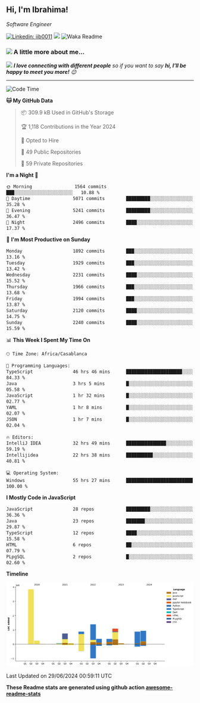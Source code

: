 <h2>Hi, I'm Ibrahima! </h2>
<p><em>Software Engineer 
</em></p>


[![Linkedin: iib0011](https://img.shields.io/badge/-iib0011-blue?style=flat-square&logo=Linkedin&logoColor=white&link=https://www.linkedin.com/in/iib0011/)](https://www.linkedin.com/in/iib0011/)
![](https://visitor-badge.glitch.me/badge?page_id=iib0011)
![Waka Readme](https://github.com/iib0011/iib0011/workflows/Waka%20Readme/badge.svg)


### <img src="https://media.giphy.com/media/VgCDAzcKvsR6OM0uWg/giphy.gif" width="50"> A little more about me...  


<img src="https://media.giphy.com/media/LnQjpWaON8nhr21vNW/giphy.gif" width="60"> <em><b>I love connecting with different people</b> so if you want to say <b>hi, I'll be happy to meet you more!</b> 😊</em>

---
<!--START_SECTION:waka-->
![Code Time](http://img.shields.io/badge/Code%20Time-3%2C546%20hrs%2035%20mins-blue)

**🐱 My GitHub Data** 

> 📦 309.9 kB Used in GitHub's Storage 
 > 
> 🏆 1,118 Contributions in the Year 2024
 > 
> 💼 Opted to Hire
 > 
> 📜 49 Public Repositories 
 > 
> 🔑 59 Private Repositories 
 > 
**I'm a Night 🦉** 

```text
🌞 Morning                1564 commits        ███░░░░░░░░░░░░░░░░░░░░░░   10.88 % 
🌆 Daytime                5071 commits        █████████░░░░░░░░░░░░░░░░   35.28 % 
🌃 Evening                5241 commits        █████████░░░░░░░░░░░░░░░░   36.47 % 
🌙 Night                  2496 commits        ████░░░░░░░░░░░░░░░░░░░░░   17.37 % 
```
📅 **I'm Most Productive on Sunday** 

```text
Monday                   1892 commits        ███░░░░░░░░░░░░░░░░░░░░░░   13.16 % 
Tuesday                  1929 commits        ███░░░░░░░░░░░░░░░░░░░░░░   13.42 % 
Wednesday                2231 commits        ████░░░░░░░░░░░░░░░░░░░░░   15.52 % 
Thursday                 1966 commits        ███░░░░░░░░░░░░░░░░░░░░░░   13.68 % 
Friday                   1994 commits        ███░░░░░░░░░░░░░░░░░░░░░░   13.87 % 
Saturday                 2120 commits        ████░░░░░░░░░░░░░░░░░░░░░   14.75 % 
Sunday                   2240 commits        ████░░░░░░░░░░░░░░░░░░░░░   15.59 % 
```


📊 **This Week I Spent My Time On** 

```text
🕑︎ Time Zone: Africa/Casablanca

💬 Programming Languages: 
TypeScript               46 hrs 46 mins      █████████████████████░░░░   84.33 % 
Java                     3 hrs 5 mins        █░░░░░░░░░░░░░░░░░░░░░░░░   05.58 % 
JavaScript               1 hr 32 mins        █░░░░░░░░░░░░░░░░░░░░░░░░   02.77 % 
YAML                     1 hr 8 mins         █░░░░░░░░░░░░░░░░░░░░░░░░   02.07 % 
JSON                     1 hr 7 mins         █░░░░░░░░░░░░░░░░░░░░░░░░   02.04 % 

🔥 Editors: 
IntelliJ IDEA            32 hrs 49 mins      ███████████████░░░░░░░░░░   59.19 % 
Intellijidea             22 hrs 38 mins      ██████████░░░░░░░░░░░░░░░   40.81 % 

💻 Operating System: 
Windows                  55 hrs 27 mins      █████████████████████████   100.00 % 
```

**I Mostly Code in JavaScript** 

```text
JavaScript               28 repos            █████████░░░░░░░░░░░░░░░░   36.36 % 
Java                     23 repos            ███████░░░░░░░░░░░░░░░░░░   29.87 % 
TypeScript               12 repos            ████░░░░░░░░░░░░░░░░░░░░░   15.58 % 
HTML                     6 repos             ██░░░░░░░░░░░░░░░░░░░░░░░   07.79 % 
PLpgSQL                  2 repos             █░░░░░░░░░░░░░░░░░░░░░░░░   02.60 % 
```



**Timeline**

![Lines of Code chart](https://raw.githubusercontent.com/iib0011/iib0011/master/assets/bar_graph.png)


 Last Updated on 29/06/2024 00:59:11 UTC
<!--END_SECTION:waka-->

**These Readme stats are generated using github action [awesome-readme-stats](https://github.com/iib0011/waka-readme-stats)**
